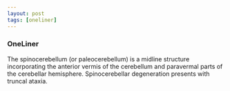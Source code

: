 ```yaml
---
layout: post
tags: [oneliner]
---
```



### OneLiner

The spinocerebellum (or paleocerebellum) is a midline structure incorporating the anterior vermis of the cerebellum and paravermal parts of the cerebellar hemisphere. Spinocerebellar degeneration presents with truncal ataxia.
